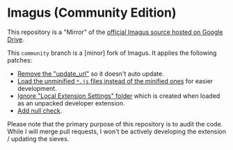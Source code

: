 # Imagus (Community Edition)

This repository is a "Mirror" of the [official Imagus source hosted on Google Drive](https://drive.google.com/drive/folders/0Bx8fnUCX4W2IaFVqdzRsNm9feG8).

This `community` branch is a [minor] fork of Imagus. It applies the following patches:

* [Remove the "update_url"](https://github.com/Zren/chrome-extension-imagus/commit/3974d88844ce044c0162e67247ac173f6cd488c9) so it doesn't auto update.
* [Load the unminified `*.js` files instead of the minified ones](https://github.com/Zren/chrome-extension-imagus/commit/63f6de47d9e771eeef2d08dec817a05670e4defb) for easier development.
* [Ignore "Local Extension Settings" folder](https://github.com/Zren/chrome-extension-imagus/commit/7ed81835b490fa0997a8accea95a442348e19cee) which is created when loaded as an unpacked developer extension.
* [Add null check](https://github.com/Zren/chrome-extension-imagus/commit/cb2e083acd1600dfe2f4446b54c3fca5aba1af9b).

Please note that the primary purpose of this repository is to audit the code. While I will merge pull requests, I won't be actively developing the extension / updating the sieves.
